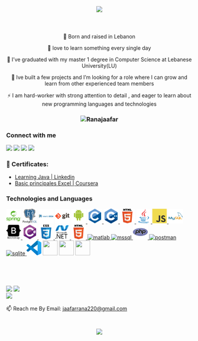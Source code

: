 <!--<h1 align="center" > Hi 👋,  I’m Rana Jaafar </h1>-->
<h1 align="center">
    <img src="https://readme-typing-svg.herokuapp.com/?font=Righteous&size=35&color=fe249a&center=true&vCenter=true&width=500&height=70&duration=5000&lines=Hi+There!+👋;+I'm+Rana+Jaafar!;A+Passionate+Software+Developer;" />
</h1>

<br/>

<div align="center">
 
 🌱 Born and raised in Lebanon
 
 👀 love to learn something every single day 
 
 🔭 I’ve graduated with my master 1 degree in Computer Science at Lebanese University(LU) 

 💞️ Ive built a few projects and I’m looking for a role where I can grow and learn from other experienced team members

 ⚡ I am hard-worker with strong attention to detail , and eager to learn about new programming languages and technologies
 
 </div>

<h3 align="center"> <img src="https://visitcount.itsvg.in/api?id=RanaJaafar&icon=0&color=5" alt="Ranajaafar" /> </h3>

<h3> Connect with me</h3>
<a href="https://www.linkedin.com/in/rana-jaafar/" target = "_blank"><img src = "https://img.shields.io/badge/Linkedin-blue?style=for-the-badge"/></a> 
<a href="mailto:jaafarrana220@gmail.com" target = "_blank"><img src = "https://img.shields.io/badge/email-gray?style=for-the-badge"/></a> 
<a href="https://leetcode.com/Rana_Jaafar/" target = "_blank"><img src = "https://img.shields.io/badge/LeetCode-pink?style=for-the-badge"/></a>
<a href="https://www.hackerrank.com/jaafarrana220" target = "_blank"><img src = "https://img.shields.io/badge/hackerrank-violet?style=for-the-badge"/></a>


 <h3>📜 Certificates:</h3>
  
- [Learning Java | Linkedin](https://www.linkedin.com/learning/certificates/b1b2d725904a02177ce290772df8acdc754437c44caf334258c38ff57b95487f)
- [Basic principales Excel | Coursera](https://www.coursera.org/account/accomplishments/certificate/6L7JKA2JV989)
<h3>Technologies and Languages</h3>
<p align="left"> 
  <img src="https://raw.githubusercontent.com/devicons/devicon/master/icons/spring/spring-original-wordmark.svg" alt="android" width="40" height="40"/> 
   <img src="https://raw.githubusercontent.com/devicons/devicon/master/icons/postgresql/postgresql-original-wordmark.svg" alt="android" width="40" height="40"/>
    <img src="https://raw.githubusercontent.com/devicons/devicon/master/icons/intellij/intellij-original-wordmark.svg" alt="android" width="40" height="40"/>
    <img src="https://raw.githubusercontent.com/devicons/devicon/master/icons/git/git-original-wordmark.svg" alt="android" width="40" height="40"/> <a href="https://developer.android.com" target="_blank" rel="noreferrer"> <img src="https://raw.githubusercontent.com/devicons/devicon/master/icons/android/android-original-wordmark.svg" alt="android" width="40" height="40"/> </a>
   <a href="https://www.cprogramming.com/" target="_blank" rel="noreferrer"> <img src="https://raw.githubusercontent.com/devicons/devicon/master/icons/c/c-original.svg" alt="c" width="40" height="40"/> </a> 
  <a href="https://www.w3schools.com/cpp/" target="_blank" rel="noreferrer"> <img src="https://raw.githubusercontent.com/devicons/devicon/master/icons/cplusplus/cplusplus-original.svg" alt="cplusplus" width="40" height="40"/> </a>
  <a href="https://www.w3.org/html/" target="_blank" rel="noreferrer"> <img src="https://raw.githubusercontent.com/devicons/devicon/master/icons/html5/html5-original-wordmark.svg" alt="html5" width="40" height="40"/> </a>
   <a href="https://www.java.com" target="_blank" rel="noreferrer"> <img src="https://raw.githubusercontent.com/devicons/devicon/master/icons/java/java-original.svg" alt="java" width="40" height="40"/> </a> <a href="https://developer.mozilla.org/en-US/docs/Web/JavaScript" target="_blank" rel="noreferrer"> <img src="https://raw.githubusercontent.com/devicons/devicon/master/icons/javascript/javascript-original.svg" alt="javascript" width="40" height="40"/> </a>
    <a href="https://www.mysql.com/" target="_blank" rel="noreferrer"> <img src="https://raw.githubusercontent.com/devicons/devicon/master/icons/mysql/mysql-original-wordmark.svg" alt="mysql" width="40" height="40"/> </a>
  <a href="https://getbootstrap.com" target="_blank" rel="noreferrer"> <img src="https://raw.githubusercontent.com/devicons/devicon/master/icons/bootstrap/bootstrap-plain-wordmark.svg" alt="bootstrap" width="40" height="40"/> </a> <a href="https://www.w3schools.com/cs/" target="_blank" rel="noreferrer"> <img src="https://raw.githubusercontent.com/devicons/devicon/master/icons/csharp/csharp-original.svg" alt="csharp" width="40" height="40"/> </a> <a href="https://www.w3schools.com/css/" target="_blank" rel="noreferrer"> <img src="https://raw.githubusercontent.com/devicons/devicon/master/icons/css3/css3-original-wordmark.svg" alt="css3" width="40" height="40"/> </a> <a href="https://dotnet.microsoft.com/" target="_blank" rel="noreferrer"> <img src="https://raw.githubusercontent.com/devicons/devicon/master/icons/dot-net/dot-net-original-wordmark.svg" alt="dotnet" width="40" height="40"/> </a>  <a href="https://www.w3.org/html/" target="_blank" rel="noreferrer"> <img src="https://raw.githubusercontent.com/devicons/devicon/master/icons/html5/html5-original-wordmark.svg" alt="html5" width="40" height="40"/> </a> <a href="https://www.mathworks.com/" target="_blank" rel="noreferrer"> <img src="https://upload.wikimedia.org/wikipedia/commons/2/21/Matlab_Logo.png" alt="matlab" width="40" height="40"/> </a> <a href="https://www.microsoft.com/en-us/sql-server" target="_blank" rel="noreferrer"> <img src="https://www.svgrepo.com/show/303229/microsoft-sql-server-logo.svg" alt="mssql" width="40" height="40"/> </a> <a href="https://www.php.net" target="_blank" rel="noreferrer"> <img src="https://raw.githubusercontent.com/devicons/devicon/master/icons/php/php-original.svg" alt="php" width="40" height="40"/> </a> <a href="https://postman.com" target="_blank" rel="noreferrer"> <img src="https://www.vectorlogo.zone/logos/getpostman/getpostman-icon.svg" alt="postman" width="40" height="40"/> </a> <a href="https://www.sqlite.org/" target="_blank" rel="noreferrer"> <img src="https://www.vectorlogo.zone/logos/sqlite/sqlite-icon.svg" alt="sqlite" width="40" height="40"/> </a> 
  <a href="https://visualstudio.microsoft.com/"> <img  alt="VS Code" src="https://raw.githubusercontent.com/devicons/devicon/2ae2a900d2f041da66e950e4d48052658d850630/icons/vscode/vscode-original.svg" width="40px"/></a>
  <a href="https://netbeans.apache.org/" ><img src="https://www.file-extensions.org/imgs/app-icon/128/5149/netbeans-icon.png" width="40" height="40" /></a>
 <a href="https://www.visual-paradigm.com/" ><img src="https://alternative.me/media/256/visual-paradigm-icon-57wmhewxxy8w6htr-c.png" width="40" height="40" /></a>
 <a href="https://www.sap.com/products/technology-platform/powerdesigner-data-modeling-tools.html" > <img src="https://www.file-extensions.org/imgs/app-icon/128/2182/powerdesigner-icon.png" width="40" height="40" /></a>
 
<br/>
</p>



  <br/><br/><br/>

<!-- <p><img align="left" src="https://github-readme-stats.vercel.app/api/top-langs?username=Ranajaafar&show_icons=true&locale=en&layout=compact" alt="Ranajaafar" /></p>
<p>af005f
fe249a 💬 Ask me about anyth
  <img align="left" src="https://github-readme-stats.vercel.app/api/top-langs?username=Ranajaafar&show_icons=true&locale=en&layout=compact" alt="Ranajaafar" />
</p>
<p><img align="center" src="https://github-readme-streak-stats.herokuapp.com/?user=RanaJaafar&theme=monokai&hide_border=false" alt="Ranajaafar" /></p>
<p><img align="center" src="https://github-readme-streak-stats.herokuapp.com/?user=Ranajaafar&" alt="Ranajaafar" /></p>

-->

![](https://github-readme-stats.vercel.app/api/top-langs/?username=RanaJaafar&theme=monokai&hide_border=false&include_all_commits=true&count_private=true&layout=compact)
![](https://github-readme-streak-stats.herokuapp.com/?user=RanaJaafar&theme=monokai&hide_border=false)<br/>
![](https://github-readme-stats.vercel.app/api?username=RanaJaafar&theme=monokai&hide_border=false&include_all_commits=true&count_private=true)<br/>

📫 Reach me By Email:
jaafarrana220@gmail.com
<br/><br/>

<h3 align="center">
    <img src="https://readme-typing-svg.herokuapp.com/?font=Righteous&size=25&color=fe249a&center=true&vCenter=true&width=500&height=70&duration=4000&lines=Thanks+for+visiting!+✌️;+Send+me+a+message!;I'm+always+down+to+collab+:)">
</h3>

